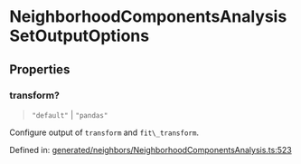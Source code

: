 # NeighborhoodComponentsAnalysisSetOutputOptions

## Properties

### transform?

> `"default"` \| `"pandas"`

Configure output of `transform` and `fit\_transform`.

Defined in:  [generated/neighbors/NeighborhoodComponentsAnalysis.ts:523](https://github.com/transitive-bullshit/scikit-learn-ts/blob/92ab806/packages/sklearn/src/generated/neighbors/NeighborhoodComponentsAnalysis.ts#L523)
